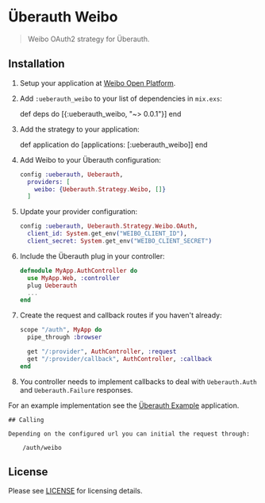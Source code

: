 # Überauth Weibo

> Weibo OAuth2 strategy for Überauth.

## Installation

  1. Setup your application at [Weibo Open Platform](http://open.weibo.com).

  2. Add `:ueberauth_weibo` to your list of dependencies in `mix.exs`:

        def deps do
          [{:ueberauth_weibo, "~> 0.0.1"}]
        end

  3. Add the strategy to your application:

        def application do
          [applications: [:ueberauth_weibo]]
        end

  4. Add Weibo to your Überauth configuration:

      ```elixir
      config :ueberauth, Ueberauth,
        providers: [
          weibo: {Ueberauth.Strategy.Weibo, []}
        ]
      ```

  5.  Update your provider configuration:

      ```elixir
      config :ueberauth, Ueberauth.Strategy.Weibo.OAuth,
        client_id: System.get_env("WEIBO_CLIENT_ID"),
        client_secret: System.get_env("WEIBO_CLIENT_SECRET")
      ```

  6.  Include the Überauth plug in your controller:

      ```elixir
      defmodule MyApp.AuthController do
        use MyApp.Web, :controller
        plug Ueberauth
        ...
      end
      ```

  7.  Create the request and callback routes if you haven't already:

      ```elixir
      scope "/auth", MyApp do
        pipe_through :browser

        get "/:provider", AuthController, :request
        get "/:provider/callback", AuthController, :callback
      end
      ```

  8. You controller needs to implement callbacks to deal with `Ueberauth.Auth` and `Ueberauth.Failure` responses.

  For an example implementation see the [Überauth Example](https://github.com/ueberauth/ueberauth_example) application.

    ## Calling

    Depending on the configured url you can initial the request through:

        /auth/weibo

## License

  Please see [LICENSE](https://github.com/he9qi/ueberauth_weibo/blob/master/LICENSE) for licensing details.

